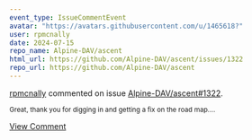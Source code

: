 ```yaml
---
event_type: IssueCommentEvent
avatar: "https://avatars.githubusercontent.com/u/1465618?"
user: rpmcnally
date: 2024-07-15
repo_name: Alpine-DAV/ascent
html_url: https://github.com/Alpine-DAV/ascent/issues/1322
repo_url: https://github.com/Alpine-DAV/ascent
---
```


<a href='https://github.com/rpmcnally' target='_blank'>rpmcnally</a> commented on issue <a href='https://github.com/Alpine-DAV/ascent/issues/1322' target='_blank'>Alpine-DAV/ascent#1322</a>.

<small>Great, thank you for digging in and getting a fix on the road map....</small>

<a href='https://github.com/Alpine-DAV/ascent/issues/1322' target='_blank'>View Comment</a>
